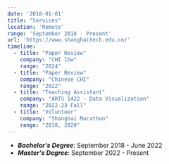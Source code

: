 ```yaml
---
date: '2018-01-01'
title: "Services"
location: 'Remote'
range: 'September 2018 - Present'
url: 'https://www.shanghaitech.edu.cn/'
timeline:
  - title: "Paper Review"
    company: "CHI lbw"
    range: "2024"
  - title: "Paper Review"
    company: "Chinese CHI"
    range: "2022"
  - title: "Teaching Assistant"
    company: "ARTS 1422 ‑ Data Visualization"
    range: "2022‑23 Fall"
  - title: "Volunteer"
    company: "Shanghai Marathon"
    range: "2018, 2020"
---
```


- ***Bachelor's Degree***: September 2018 - June 2022
- ***Master's Degree***: September 2022 - Present

